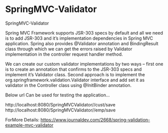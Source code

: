 # SpringMVC-Validator
SpringMVC-Validator

Spring MVC Framework supports JSR-303 specs by default and all we need is to add JSR-303 and it’s implementation dependencies in Spring MVC application. Spring also provides @Validator annotation and BindingResult class through which we can get the errors raised by Validator implementation in the controller request handler method.

We can create our custom validator implementations by two ways – first one is to create an annotation that confirms to the JSR-303 specs and implement it’s Validator class. Second approach is to implement the org.springframework.validation.Validator interface and add set it as validator in the Controller class using @InitBinder annotation.

Below url Can be used for testing the application...

http://localhost:8080/SpringMVCValidator//cust/save
http://localhost:8080/SpringMVCValidator//emp/save

ForMore Details: https://www.journaldev.com/2668/spring-validation-example-mvc-validator

